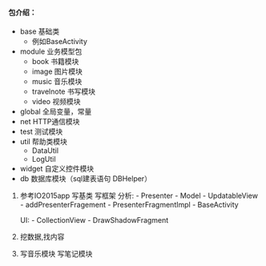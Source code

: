 #### 包介绍：
- base 基础类 
    - 例如BaseActivity
- module 业务模型包
    - book 书籍模块
    - image 图片模块
    - music 音乐模块
    - travelnote 书写模块
    - video 视频模块
- global 全局变量，常量
- net HTTP通信模块
- test 测试模块
- util 帮助类模块
    - DataUtil
    - LogUtil
- widget 自定义控件模块
- db  数据库模块（sql建表语句 DBHelper）
1. 参考IO2015app 写基类 写框架
	分析:
		- Presenter
		- Model
		- UpdatableView
		- addPresenterFragement
		- PresenterFragmentImpl
		- BaseActivity

	UI:
		- CollectionView
		- DrawShadowFragment


2. 挖数据,找内容
3. 写音乐模块 写笔记模块
